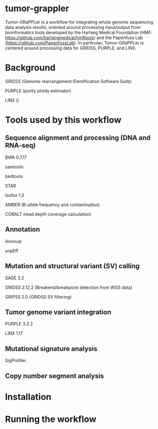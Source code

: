 # tumor-grappler
Tumor-GRaPPLer is a workflow for integrating whole genome sequencing data analysis results, oriented around processing input/output from bioinformatics tools developed by the Hartwig Medical Foundation (HMF: https://github.com/hartwigmedical/hmftools) and the Papenfuss Lab (https://github.com/PapenfussLab).  In particular, Tumor-GRaPPLer is centered around processing data for GRIDSS, PURPLE, and LINX.

# Background
GRIDSS (Genome rearrangement IDentification Software Suite)
 
PURPLE (purity ploidy estimator)

LINX ()

# Tools used by this workflow
## Sequence alignment and processing (DNA and RNA-seq)
BWA 0.7.17

samtools

bedtools

STAR 

Isofox 1.3

AMBER (B-allele frequency and contamination)

COBALT (read depth coverage calculation)
## Annotation
Annovar

snpEff
## Mutation and structural variant (SV) calling
SAGE 3.2

GRIDSS 2.12.2 (Breakend/breakpoint detection from WGS data)

GRIPSS 2.0 (GRIDSS SV filtering)
## Tumor genome variant integration
PURPLE 3.2.2

LINX 1.17
## Mutational signature analysis
SigProfiler

## Copy number segment analysis

# Installation

# Running the workflow
